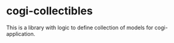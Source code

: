 # cogi-collectibles

This is a library with logic to define collection of models for cogi-application.